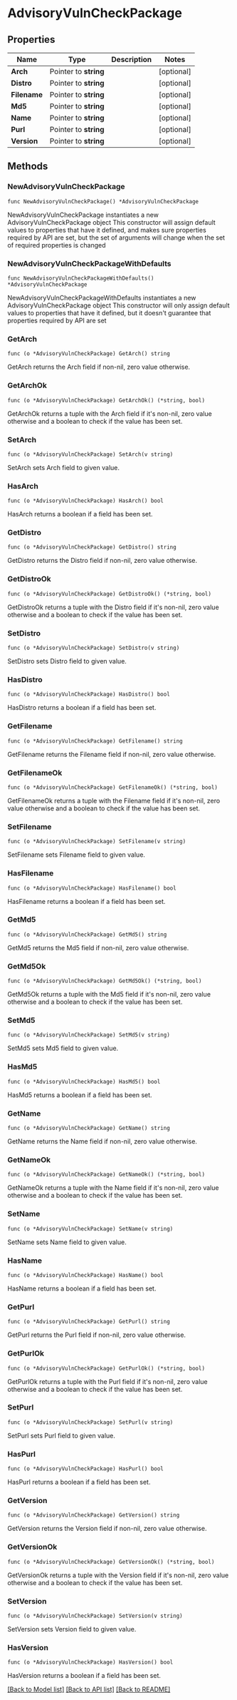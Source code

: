 # AdvisoryVulnCheckPackage

## Properties

Name | Type | Description | Notes
------------ | ------------- | ------------- | -------------
**Arch** | Pointer to **string** |  | [optional] 
**Distro** | Pointer to **string** |  | [optional] 
**Filename** | Pointer to **string** |  | [optional] 
**Md5** | Pointer to **string** |  | [optional] 
**Name** | Pointer to **string** |  | [optional] 
**Purl** | Pointer to **string** |  | [optional] 
**Version** | Pointer to **string** |  | [optional] 

## Methods

### NewAdvisoryVulnCheckPackage

`func NewAdvisoryVulnCheckPackage() *AdvisoryVulnCheckPackage`

NewAdvisoryVulnCheckPackage instantiates a new AdvisoryVulnCheckPackage object
This constructor will assign default values to properties that have it defined,
and makes sure properties required by API are set, but the set of arguments
will change when the set of required properties is changed

### NewAdvisoryVulnCheckPackageWithDefaults

`func NewAdvisoryVulnCheckPackageWithDefaults() *AdvisoryVulnCheckPackage`

NewAdvisoryVulnCheckPackageWithDefaults instantiates a new AdvisoryVulnCheckPackage object
This constructor will only assign default values to properties that have it defined,
but it doesn't guarantee that properties required by API are set

### GetArch

`func (o *AdvisoryVulnCheckPackage) GetArch() string`

GetArch returns the Arch field if non-nil, zero value otherwise.

### GetArchOk

`func (o *AdvisoryVulnCheckPackage) GetArchOk() (*string, bool)`

GetArchOk returns a tuple with the Arch field if it's non-nil, zero value otherwise
and a boolean to check if the value has been set.

### SetArch

`func (o *AdvisoryVulnCheckPackage) SetArch(v string)`

SetArch sets Arch field to given value.

### HasArch

`func (o *AdvisoryVulnCheckPackage) HasArch() bool`

HasArch returns a boolean if a field has been set.

### GetDistro

`func (o *AdvisoryVulnCheckPackage) GetDistro() string`

GetDistro returns the Distro field if non-nil, zero value otherwise.

### GetDistroOk

`func (o *AdvisoryVulnCheckPackage) GetDistroOk() (*string, bool)`

GetDistroOk returns a tuple with the Distro field if it's non-nil, zero value otherwise
and a boolean to check if the value has been set.

### SetDistro

`func (o *AdvisoryVulnCheckPackage) SetDistro(v string)`

SetDistro sets Distro field to given value.

### HasDistro

`func (o *AdvisoryVulnCheckPackage) HasDistro() bool`

HasDistro returns a boolean if a field has been set.

### GetFilename

`func (o *AdvisoryVulnCheckPackage) GetFilename() string`

GetFilename returns the Filename field if non-nil, zero value otherwise.

### GetFilenameOk

`func (o *AdvisoryVulnCheckPackage) GetFilenameOk() (*string, bool)`

GetFilenameOk returns a tuple with the Filename field if it's non-nil, zero value otherwise
and a boolean to check if the value has been set.

### SetFilename

`func (o *AdvisoryVulnCheckPackage) SetFilename(v string)`

SetFilename sets Filename field to given value.

### HasFilename

`func (o *AdvisoryVulnCheckPackage) HasFilename() bool`

HasFilename returns a boolean if a field has been set.

### GetMd5

`func (o *AdvisoryVulnCheckPackage) GetMd5() string`

GetMd5 returns the Md5 field if non-nil, zero value otherwise.

### GetMd5Ok

`func (o *AdvisoryVulnCheckPackage) GetMd5Ok() (*string, bool)`

GetMd5Ok returns a tuple with the Md5 field if it's non-nil, zero value otherwise
and a boolean to check if the value has been set.

### SetMd5

`func (o *AdvisoryVulnCheckPackage) SetMd5(v string)`

SetMd5 sets Md5 field to given value.

### HasMd5

`func (o *AdvisoryVulnCheckPackage) HasMd5() bool`

HasMd5 returns a boolean if a field has been set.

### GetName

`func (o *AdvisoryVulnCheckPackage) GetName() string`

GetName returns the Name field if non-nil, zero value otherwise.

### GetNameOk

`func (o *AdvisoryVulnCheckPackage) GetNameOk() (*string, bool)`

GetNameOk returns a tuple with the Name field if it's non-nil, zero value otherwise
and a boolean to check if the value has been set.

### SetName

`func (o *AdvisoryVulnCheckPackage) SetName(v string)`

SetName sets Name field to given value.

### HasName

`func (o *AdvisoryVulnCheckPackage) HasName() bool`

HasName returns a boolean if a field has been set.

### GetPurl

`func (o *AdvisoryVulnCheckPackage) GetPurl() string`

GetPurl returns the Purl field if non-nil, zero value otherwise.

### GetPurlOk

`func (o *AdvisoryVulnCheckPackage) GetPurlOk() (*string, bool)`

GetPurlOk returns a tuple with the Purl field if it's non-nil, zero value otherwise
and a boolean to check if the value has been set.

### SetPurl

`func (o *AdvisoryVulnCheckPackage) SetPurl(v string)`

SetPurl sets Purl field to given value.

### HasPurl

`func (o *AdvisoryVulnCheckPackage) HasPurl() bool`

HasPurl returns a boolean if a field has been set.

### GetVersion

`func (o *AdvisoryVulnCheckPackage) GetVersion() string`

GetVersion returns the Version field if non-nil, zero value otherwise.

### GetVersionOk

`func (o *AdvisoryVulnCheckPackage) GetVersionOk() (*string, bool)`

GetVersionOk returns a tuple with the Version field if it's non-nil, zero value otherwise
and a boolean to check if the value has been set.

### SetVersion

`func (o *AdvisoryVulnCheckPackage) SetVersion(v string)`

SetVersion sets Version field to given value.

### HasVersion

`func (o *AdvisoryVulnCheckPackage) HasVersion() bool`

HasVersion returns a boolean if a field has been set.


[[Back to Model list]](../README.md#documentation-for-models) [[Back to API list]](../README.md#documentation-for-api-endpoints) [[Back to README]](../README.md)


